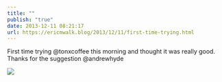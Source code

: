 ```yaml
---
title: ""
publish: "true"
date: 2013-12-11 08:21:17
url: https://ericmwalk.blog/2013/12/11/first-time-trying.html
---
```


First time trying @tonxcoffee this morning and thought it was really good.  Thanks for the suggestion @andrewhyde

![](https://ericmwalk.blog/uploads/2022/b269f0198b.jpg)